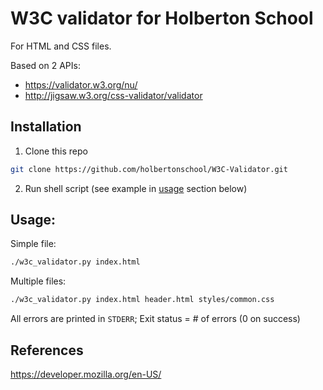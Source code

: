 # W3C validator for Holberton School

For HTML and CSS files.

Based on 2 APIs:

- https://validator.w3.org/nu/
- http://jigsaw.w3.org/css-validator/validator

## Installation
1. Clone this repo
```sh
git clone https://github.com/holbertonschool/W3C-Validator.git
```

2. Run shell script (see example in [usage](#usage) section below)

## Usage:

Simple file:

```sh
./w3c_validator.py index.html
```

Multiple files:

```sh
./w3c_validator.py index.html header.html styles/common.css
```

All errors are printed in `STDERR`; Exit status = # of errors (0 on success)


## References

https://developer.mozilla.org/en-US/

